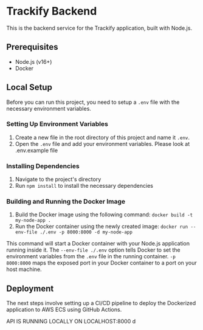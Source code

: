 # Trackify Backend

This is the backend service for the Trackify application, built with Node.js.

## Prerequisites

- Node.js (v16+)
- Docker

## Local Setup

Before you can run this project, you need to setup a `.env` file with the necessary environment variables. 

### Setting Up Environment Variables

1. Create a new file in the root directory of this project and name it `.env`.
2. Open the `.env` file and add your environment variables. Please look at .env.example file

### Installing Dependencies

1. Navigate to the project's directory
2. Run `npm install` to install the necessary dependencies


### Building and Running the Docker Image

1. Build the Docker image using the following command: `docker build -t my-node-app .`
2. Run the Docker container using the newly created image: `docker run --env-file ./.env -p 8000:8000 -d my-node-app`



This command will start a Docker container with your Node.js application running inside it. The `--env-file ./.env` option tells Docker to set the environment variables from the `.env` file in the running container. `-p 8000:8000` maps the exposed port in your Docker container to a port on your host machine.

## Deployment

The next steps involve setting up a CI/CD pipeline to deploy the Dockerized application to AWS ECS using GitHub Actions.

API IS RUNNING LOCALLY ON LOCALHOST:8000
d
